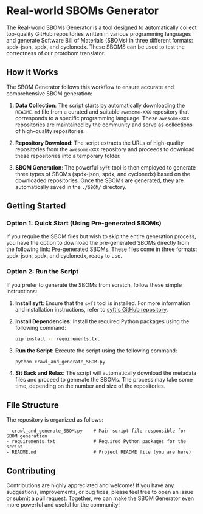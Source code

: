 # Real-world SBOMs Generator

The Real-world SBOMs Generator is a tool designed to automatically collect top-quality GitHub repositories written in various programming languages and generate Software Bill of Materials (SBOMs) in three different formats: spdx-json, spdx, and cyclonedx. These SBOMS can be used to test the correctness of our protobom translator.

## How it Works

The SBOM Generator follows this workflow to ensure accurate and comprehensive SBOM generation:

1. **Data Collection**: The script starts by automatically downloading the `README.md` file from a curated and suitable `awesome-XXX` repository that corresponds to a specific programming language. These `awesome-XXX` repositories are maintained by the community and serve as collections of high-quality repositories.

2. **Repository Download**: The script extracts the URLs of high-quality repositories from the `awesome-XXX` repository and proceeds to download these repositories into a temporary folder.

3. **SBOM Generation**: The powerful `syft` tool is then employed to generate three types of SBOMs (spdx-json, spdx, and cyclonedx) based on the downloaded repositories. Once the SBOMs are generated, they are automatically saved in the `./SBOM/` directory.

## Getting Started

### Option 1: Quick Start (Using Pre-generated SBOMs)

If you require the SBOM files but wish to skip the entire generation process, you have the option to download the pre-generated SBOMs directly from the following link: [Pre-generated SBOMs](https://drive.google.com/file/d/1LgGlq3g_H02mhzkc94cUd0zzxy0JhFim/view?usp=sharing). These files come in three formats: spdx-json, spdx, and cyclonedx, ready to use.

### Option 2: Run the Script

If you prefer to generate the SBOMs from scratch, follow these simple instructions:

1. **Install syft**: Ensure that the `syft` tool is installed. For more information and installation instructions, refer to [syft's GitHub repository](https://github.com/anchore/syft).

2. **Install Dependencies**: Install the required Python packages using the following command:

   ```bash
   pip install -r requirements.txt
   ```

3. **Run the Script**: Execute the script using the following command:

   ```bash
   python crawl_and_generate_SBOM.py
   ```

4. **Sit Back and Relax**: The script will automatically download the metadata files and proceed to generate the SBOMs. The process may take some time, depending on the number and size of the repositories.

## File Structure

The repository is organized as follows:

```
- crawl_and_generate_SBOM.py    # Main script file responsible for SBOM generation
- requirements.txt              # Required Python packages for the script
- README.md                     # Project README file (you are here)
```

## Contributing

Contributions are highly appreciated and welcome! If you have any suggestions, improvements, or bug fixes, please feel free to open an issue or submit a pull request. Together, we can make the SBOM Generator even more powerful and useful for the community!
